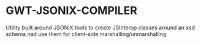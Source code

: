 GWT-JSONIX-COMPILER
===================

Utility built around JSONIX tools to create JSInterop classes around an xsd schema nad use them for
client-side marshalling/unmarshalling
